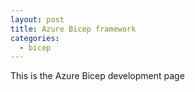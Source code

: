 ```yaml
---
layout: post
title: Azure Bicep framework
categories:
  - bicep
---
```


This is the Azure Bicep development page

